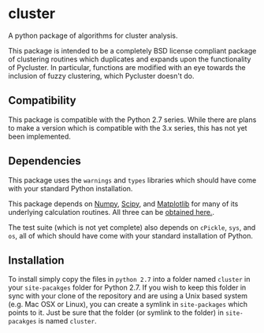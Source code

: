 # cluster
A python package of algorithms for cluster analysis.

This package is intended to be a completely BSD license compliant package of
clustering routines which duplicates and expands upon the functionality of
Pycluster.  In particular, functions are modified with an eye towards the
inclusion of fuzzy clustering, which Pycluster doesn't do.

## Compatibility

This package is compatible with the Python 2.7 series.  While there are plans to make a version which is compatible with the 3.x series, this has not yet been implemented.

## Dependencies

This package uses the `warnings` and `types` libraries which should have come with your standard Python installation.

This package depends on [Numpy](http://numpy.scipy.org/), [Scipy](http://www.scipy.org/scipylib/index.html), and [Matplotlib](http://matplotlib.org/) for many of its underlying calculation routines.  All three can be [obtained here.](http://www.scipy.org/install.html).

The test suite (which is not yet complete) also depends on `cPickle`, `sys`, and `os`, all of which should have come with your standard installation of Python.

## Installation

To install simply copy the files in `python 2.7` into a folder named `cluster` in your `site-pacakges` folder for Python 2.7.  If you wish to keep this folder in sync with your clone of the repository and are using a Unix based system (e.g. Mac OSX or Linux), you can create a symlink in `site-packages` which points to it.  Just be sure that the folder (or symlink to the folder) in `site-pacakges` is named `cluster`.
